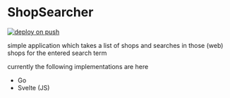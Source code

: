 # ShopSearcher

[![deploy on push](https://github.com/Arikael/ShopSearcher/actions/workflows/deploy-push.yml/badge.svg)](https://github.com/Arikael/ShopSearcher/actions/workflows/deploy-push.yml)

simple application which takes a list of shops and searches in those (web) shops for the entered search term

currently the following implementations are here
- Go
- Svelte (JS)
